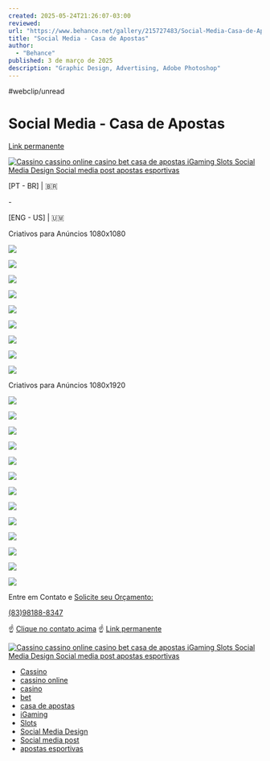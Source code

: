 ```yaml
---
created: 2025-05-24T21:26:07-03:00
reviewed:
url: "https://www.behance.net/gallery/215727483/Social-Media-Casa-de-Apostas?tracking_source=search_projects|cassino&l=7"
title: "Social Media - Casa de Apostas"
author:
  - "Behance"
published: 3 de março de 2025
description: "Graphic Design, Advertising, Adobe Photoshop"
---
```


#webclip/unread

# Social Media - Casa de Apostas

[Link permanente](https://www.behance.net/gallery/215727483/Social-Media-Casa-de-Apostas/modules/1257967301)

[![Cassino cassino online casino bet casa de apostas iGaming Slots Social Media Design Social media post apostas esportivas](https://mir-s3-cdn-cf.behance.net/project_modules/max_632_webp/55f2ea215727483.67c5a993aed73.png)](https://www.behance.net/gallery/215727483/Social-Media-Casa-de-Apostas/modules/1257967301)

  

\[PT - BR\] | 🇧🇷

  

\-

  

\[ENG - US\] | 🇺🇲

  

Criativos para Anúncios 1080x1080

![](https://mir-s3-cdn-cf.behance.net/project_modules/disp_webp/efd549215727483.6781229c64562.png)

![](https://mir-s3-cdn-cf.behance.net/project_modules/disp_webp/4062b3215727483.6781229c64cf6.png)

![](https://mir-s3-cdn-cf.behance.net/project_modules/disp_webp/4ed9ab215727483.6781229c63e91.png)

![](https://mir-s3-cdn-cf.behance.net/project_modules/disp_webp/830156215727483.6781229bb58e3.png)

![](https://mir-s3-cdn-cf.behance.net/project_modules/disp_webp/f90773215727483.6781229bb5411.png)

![](https://mir-s3-cdn-cf.behance.net/project_modules/disp_webp/d4dda4215727483.6781229bb5d2e.png)

![](https://mir-s3-cdn-cf.behance.net/project_modules/disp_webp/98000b215727483.67729016559c3.png)

![](https://mir-s3-cdn-cf.behance.net/project_modules/disp_webp/618226215727483.6772901655137.png)

![](https://mir-s3-cdn-cf.behance.net/project_modules/disp_webp/edae43215727483.6772901655e76.png)

Criativos para Anúncios 1080x1920

![](https://mir-s3-cdn-cf.behance.net/project_modules/disp_webp/eddb4a215727483.67b5e3729cebb.png)

![](https://mir-s3-cdn-cf.behance.net/project_modules/disp_webp/6c5091215727483.67b5e3729d59b.png)

![](https://mir-s3-cdn-cf.behance.net/project_modules/disp_webp/573cc6215727483.67b5e3729e079.png)

![](https://mir-s3-cdn-cf.behance.net/project_modules/disp_webp/d0acd3215727483.67b5e3729dac0.png)

![](https://mir-s3-cdn-cf.behance.net/project_modules/disp_webp/4b4278215727483.67b5e3729eeca.png)

![](https://mir-s3-cdn-cf.behance.net/project_modules/disp_webp/278eea215727483.67729015710fa.png)

![](https://mir-s3-cdn-cf.behance.net/project_modules/disp_webp/6a41eb215727483.6772901571c87.png)

![](https://mir-s3-cdn-cf.behance.net/project_modules/disp_webp/ad71e8215727483.6772901571702.png)

![](https://mir-s3-cdn-cf.behance.net/project_modules/disp_webp/f7132b215727483.6772901572532.png)

![](https://mir-s3-cdn-cf.behance.net/project_modules/1400_webp/63bd15215727483.677290145ae97.png)

![](https://mir-s3-cdn-cf.behance.net/project_modules/1400_webp/43711f215727483.677290145a09d.png)

![](https://mir-s3-cdn-cf.behance.net/project_modules/1400_webp/6d6dc2215727483.677290145a7a1.png)

![](https://mir-s3-cdn-cf.behance.net/project_modules/1400_webp/22e379215727483.677290145b40b.png)

Entre em Contato e [Solicite seu Orçamento:](https://wa.me/5583981888347)

[(83)98188-8347](https://wa.me/5583981888347)

☝️ [Clique no contato acima](https://wa.me/5583981888347) ☝️  [Link permanente](https://www.behance.net/gallery/215727483/Social-Media-Casa-de-Apostas/modules/1257967299)

[![Cassino cassino online casino bet casa de apostas iGaming Slots Social Media Design Social media post apostas esportivas](https://mir-s3-cdn-cf.behance.net/project_modules/max_632_webp/a3fb56215727483.67c5a993ae828.png)](https://www.behance.net/gallery/215727483/Social-Media-Casa-de-Apostas/modules/1257967299)

- [Cassino](https://www.behance.net/search/projects/Cassino?tracking_source=project_tag)
- [cassino online](https://www.behance.net/search/projects/cassino%20online?tracking_source=project_tag)
- [casino](https://www.behance.net/search/projects/casino?tracking_source=project_tag)
- [bet](https://www.behance.net/search/projects/bet?tracking_source=project_tag)
- [casa de apostas](https://www.behance.net/search/projects/casa%20de%20apostas?tracking_source=project_tag)
- [iGaming](https://www.behance.net/search/projects/iGaming?tracking_source=project_tag)
- [Slots](https://www.behance.net/search/projects/Slots?tracking_source=project_tag)
- [Social Media Design](https://www.behance.net/search/projects/Social%20Media%20Design?tracking_source=project_tag)
- [Social media post](https://www.behance.net/search/projects/Social%20media%20post?tracking_source=project_tag)
- [apostas esportivas](https://www.behance.net/search/projects/apostas%20esportivas?tracking_source=project_tag)